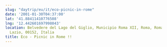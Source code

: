 ```yaml
---
slug: "daytrip/eu/it/eco-picnic-in-rome"
date: '2001-01-30T04:37:00'
lat: '41.88411410776508'
lng: '12.442601697998043'
location: Belvedere del Lago del Giglio, Municipio Roma XII, Roma, Roma Capitale,
  Lazio, 00152, Italia
title: Eco - Picnic in Rome !!
---
```



